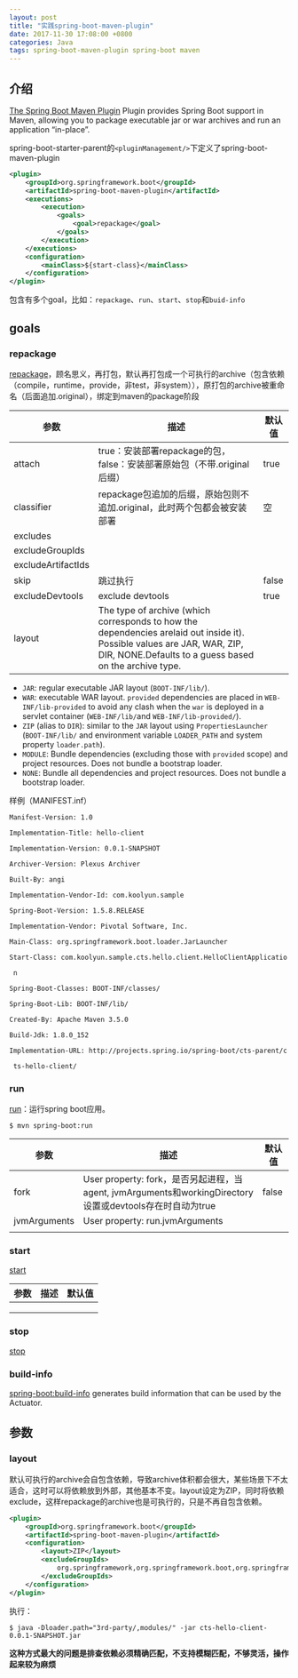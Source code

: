 ```yaml
---
layout: post
title: "实践spring-boot-maven-plugin"
date: 2017-11-30 17:08:00 +0800
categories: Java
tags: spring-boot-maven-plugin spring-boot maven
---
```


## 介绍

[The Spring Boot Maven Plugin](https://docs.spring.io/spring-boot/docs/current/maven-plugin/index.html) Plugin provides Spring Boot support in Maven, allowing you to package 
executable jar or war archives and run an application “in-place”.

spring-boot-starter-parent的`<pluginManagement/>`下定义了spring-boot-maven-plugin

```xml
<plugin>
	<groupId>org.springframework.boot</groupId>
	<artifactId>spring-boot-maven-plugin</artifactId>
	<executions>
		<execution>
			<goals>
				<goal>repackage</goal>
			</goals>
		</execution>
	</executions>
	<configuration>
		<mainClass>${start-class}</mainClass>
	</configuration>
</plugin>
```

包含有多个goal，比如：`repackage`、`run`、`start`、`stop`和`buid-info`

## goals

### repackage

[repackage](https://docs.spring.io/spring-boot/docs/current/maven-plugin/repackage-mojo.html)，顾名思义，再打包，默认再打包成一个可执行的archive（包含依赖（compile，runtime，provide，非test，非system）），原打包的archive被重命名（后面追加.original），绑定到maven的package阶段

| 参数                 | 描述                                       | 默认值   |
| ------------------ | ---------------------------------------- | ----- |
| attach             | true：安装部署repackage的包，false：安装部署原始包（不带.original后缀） | true  |
| classifier         | repackage包追加的后缀，原始包则不追加.original，此时两个包都会被安装部署 | 空     |
| excludes           |                                          |       |
| excludeGroupIds    |                                          |       |
| excludeArtifactIds |                                          |       |
| skip               | 跳过执行                                     | false |
| excludeDevtools    | exclude devtools                         | true  |
| layout             | The type of archive (which corresponds to how the dependencies arelaid out inside it). Possible values are JAR, WAR, ZIP, DIR, NONE.Defaults to a guess based on the archive type. |       |

- `JAR`: regular executable JAR layout (`BOOT-INF/lib/`).
- `WAR`: executable WAR layout. `provided` dependencies are placed in `WEB-INF/lib-provided` to avoid any clash when the `war` is deployed in a servlet container (`WEB-INF/lib/`and `WEB-INF/lib-provided/`).
- `ZIP` (alias to `DIR`): similar to the `JAR` layout using `PropertiesLauncher` (`BOOT-INF/lib/` and environment variable `LOADER_PATH` and system property `loader.path`).
- `MODULE`: Bundle dependencies (excluding those with `provided` scope) and project resources. Does not bundle a bootstrap loader.
- `NONE`: Bundle all dependencies and project resources. Does not bundle a bootstrap loader.

样例（MANIFEST.inf）

```properties
Manifest-Version: 1.0

Implementation-Title: hello-client

Implementation-Version: 0.0.1-SNAPSHOT

Archiver-Version: Plexus Archiver

Built-By: angi

Implementation-Vendor-Id: com.koolyun.sample

Spring-Boot-Version: 1.5.8.RELEASE

Implementation-Vendor: Pivotal Software, Inc.

Main-Class: org.springframework.boot.loader.JarLauncher

Start-Class: com.koolyun.sample.cts.hello.client.HelloClientApplicatio

 n

Spring-Boot-Classes: BOOT-INF/classes/

Spring-Boot-Lib: BOOT-INF/lib/

Created-By: Apache Maven 3.5.0

Build-Jdk: 1.8.0_152

Implementation-URL: http://projects.spring.io/spring-boot/cts-parent/c

 ts-hello-client/
```

### run

[run](https://docs.spring.io/spring-boot/docs/current/maven-plugin/run-mojo.html)：运行spring boot应用。

```shell
$ mvn spring-boot:run
```

| 参数           | 描述                                       | 默认值   |
| ------------ | ---------------------------------------- | ----- |
| fork         | User property: fork，是否另起进程，当agent, jvmArguments和workingDirectory设置或devtools存在时自动为true | false |
| jvmArguments | User property: run.jvmArguments          |       |
|              |                                          |       |

### start

[start](https://docs.spring.io/spring-boot/docs/current/maven-plugin/start-mojo.html)

| 参数   | 描述   | 默认值  |
| ---- | ---- | ---- |
|      |      |      |
|      |      |      |
|      |      |      |

### stop

[stop](https://docs.spring.io/spring-boot/docs/current/maven-plugin/stop-mojo.html)

### build-info

[spring-boot:build-info](https://docs.spring.io/spring-boot/docs/current/maven-plugin/build-info-mojo.html) generates build information that can be used by the Actuator.

## 参数

### layout

默认可执行的archive会自包含依赖，导致archive体积都会很大，某些场景下不太适合，这时可以将依赖放到外部，其他基本不变。layout设定为ZIP，同时将依赖exclude，这样repackage的archive也是可执行的，只是不再自包含依赖。

```xml
<plugin>
    <groupId>org.springframework.boot</groupId>
    <artifactId>spring-boot-maven-plugin</artifactId>
    <configuration>
        <layout>ZIP</layout>
        <excludeGroupIds>
            org.springframework,org.springframework.boot,org.springframework.cloud
        </excludeGroupIds>
    </configuration>
</plugin>
```

执行：

```shell
$ java -Dloader.path="3rd-party/,modules/" -jar cts-hello-client-0.0.1-SNAPSHOT.jar 
```

**这种方式最大的问题是排查依赖必须精确匹配，不支持模糊匹配，不够灵活，操作起来较为麻烦**